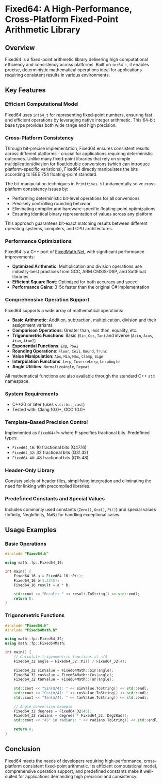 # Fixed64: A High-Performance, Cross-Platform Fixed-Point Arithmetic Library

## Overview

Fixed64 is a fixed-point arithmetic library delivering high computational efficiency and consistency across platforms. Built on `int64_t`, it enables precise, deterministic mathematical operations ideal for applications requiring consistent results in various environments.

## Key Features

### Efficient Computational Model

Fixed64 uses `int64_t` for representing fixed-point numbers, ensuring fast and efficient operations by leveraging native integer arithmetic. This 64-bit base type provides both wide range and high precision.

### Cross-Platform Consistency

Through bit-precise implementation, Fixed64 ensures consistent results across different platforms - crucial for applications requiring deterministic outcomes. Unlike many fixed-point libraries that rely on simple multiplication/division for float/double conversions (which can introduce platform-specific variations), Fixed64 directly manipulates the bits according to IEEE 754 floating-point standard.

The bit-manipulation techniques in `Primitives.h` fundamentally solve cross-platform consistency issues by:
- Performing deterministic bit-level operations for all conversions
- Precisely controlling rounding behavior
- Eliminating compiler and hardware-specific floating-point optimizations
- Ensuring identical binary representation of values across any platform

This approach guarantees bit-exact matching results between different operating systems, compilers, and CPU architectures.

### Performance Optimizations

Fixed64 is a C++ port of [FixedMath.Net](https://github.com/asik/FixedMath.Net), with significant performance improvements:

- **Optimized Arithmetic**: Multiplication and division operations use industry-best practices from GCC, ARM CMSIS-DSP, and SoftFloat libraries
- **Efficient Square Root**: Optimized for both accuracy and speed
- **Performance Gains**: 3-5x faster than the original C# implementation

### Comprehensive Operation Support

Fixed64 supports a wide array of mathematical operations:

- **Basic Arithmetic**: Addition, subtraction, multiplication, division and their assignment variants
- **Comparison Operations**: Greater than, less than, equality, etc.
- **Trigonometric Functions**: Basic (`Sin`, `Cos`, `Tan`) and inverse (`Asin`, `Acos`, `Atan`, `Atan2`)
- **Exponential Functions**: `Exp`, `Pow2`
- **Rounding Operations**: `Floor`, `Ceil`, `Round`, `Trunc`
- **Value Manipulation**: `Abs`, `Min`, `Max`, `Clamp`, `Sign`
- **Interpolation Functions**: `Lerp`, `InverseLerp`, `LerpAngle`
- **Angle Utilities**: `NormalizeAngle`, `Repeat`

All mathematical functions are also available through the standard C++ `std` namespace.

### System Requirements

- C++20 or later (uses `std::bit_cast`)
- Tested with: Clang 10.0+, GCC 10.0+

### Template-Based Precision Control

Implemented as `Fixed64<P>` where P specifies fractional bits. Predefined types:
- `Fixed64_16`: 16 fractional bits (Q47.16)
- `Fixed64_32`: 32 fractional bits (Q31.32)
- `Fixed64_48`: 48 fractional bits (Q15.48)

### Header-Only Library

Consists solely of header files, simplifying integration and eliminating the need for linking with precompiled libraries.

### Predefined Constants and Special Values

Includes commonly used constants (`Zero()`, `One()`, `Pi()`) and special values (Infinity, NegInfinity, NaN) for handling exceptional cases.

## Usage Examples

### Basic Operations

```cpp
#include "Fixed64.h"

using math::fp::Fixed64_16;

int main() {
    Fixed64_16 a = Fixed64_16::Pi();
    Fixed64_16 b(1.2345);
    Fixed64_16 result = a * b;

    std::cout << "Result: " << result.ToString() << std::endl;
    return 0;
}
```

### Trigonometric Functions

```cpp
#include "Fixed64.h"
#include "Fixed64Math.h"

using math::fp::Fixed64_32;
using math::fp::Fixed64Math;

int main() {
    // Calculate trigonometric functions at π/4
    Fixed64_32 angle = Fixed64_32::Pi() / Fixed64_32(4);
    
    Fixed64_32 sinValue = Fixed64Math::Sin(angle);
    Fixed64_32 cosValue = Fixed64Math::Cos(angle);
    Fixed64_32 tanValue = Fixed64Math::Tan(angle);
    
    std::cout << "Sin(π/4): " << sinValue.ToString() << std::endl;
    std::cout << "Cos(π/4): " << cosValue.ToString() << std::endl;
    std::cout << "Tan(π/4): " << tanValue.ToString() << std::endl;
    
    // Angle conversion example
    Fixed64_32 degrees = Fixed64_32(45);
    Fixed64_32 radians = degrees * Fixed64_32::Deg2Rad();
    std::cout << "45° in radians: " << radians.ToString() << std::endl;
    
    return 0;
}
```

## Conclusion

Fixed64 meets the needs of developers requiring high-performance, cross-platform consistent fixed-point arithmetic. Its efficient computational model, comprehensive operation support, and predefined constants make it well-suited for applications demanding high precision and consistency.